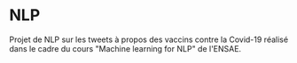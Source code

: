 # NLP

Projet de NLP sur les tweets à propos des vaccins contre la Covid-19 réalisé dans le cadre du cours "Machine learning for NLP" de l'ENSAE.
